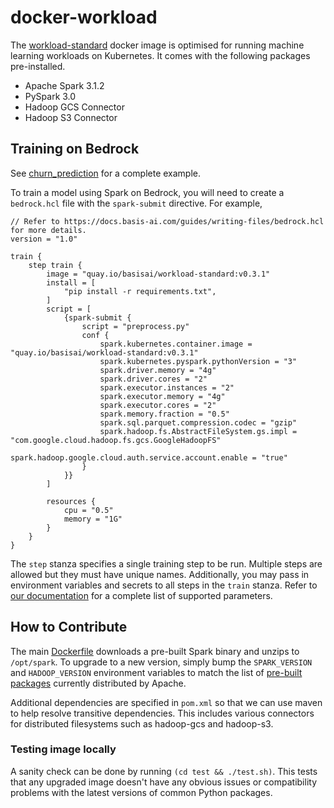 # docker-workload

The [workload-standard](https://quay.io/repository/basisai/workload-standard) docker image is optimised for running machine learning workloads on Kubernetes. It comes with the following packages pre-installed.

- Apache Spark 3.1.2
- PySpark 3.0
- Hadoop GCS Connector
- Hadoop S3 Connector

## Training on Bedrock

See [churn_prediction](https://github.com/basisai/churn_prediction) for a complete example.

To train a model using Spark on Bedrock, you will need to create a `bedrock.hcl` file with the `spark-submit` directive. For example,

```hcl
// Refer to https://docs.basis-ai.com/guides/writing-files/bedrock.hcl for more details.
version = "1.0"

train {
    step train {
        image = "quay.io/basisai/workload-standard:v0.3.1"
        install = [
            "pip install -r requirements.txt",
        ]
        script = [
            {spark-submit {
                script = "preprocess.py"
                conf {
                    spark.kubernetes.container.image = "quay.io/basisai/workload-standard:v0.3.1"
                    spark.kubernetes.pyspark.pythonVersion = "3"
                    spark.driver.memory = "4g"
                    spark.driver.cores = "2"
                    spark.executor.instances = "2"
                    spark.executor.memory = "4g"
                    spark.executor.cores = "2"
                    spark.memory.fraction = "0.5"
                    spark.sql.parquet.compression.codec = "gzip"
                    spark.hadoop.fs.AbstractFileSystem.gs.impl = "com.google.cloud.hadoop.fs.gcs.GoogleHadoopFS"
                    spark.hadoop.google.cloud.auth.service.account.enable = "true"
                }
            }}
        ]

        resources {
            cpu = "0.5"
            memory = "1G"
        }
    }
}
```

The `step` stanza specifies a single training step to be run. Multiple steps are allowed but they must have unique names. Additionally, you may pass in environment variables and secrets to all steps in the `train` stanza. Refer to [our documentation](https://docs.basis-ai.com/guides/writing-files/bedrock.hcl#train-stanza) for a complete list of supported parameters.

## How to Contribute

The main [Dockerfile](Dockerfile) downloads a pre-built Spark binary and unzips to `/opt/spark`. To upgrade to a new version, simply bump the `SPARK_VERSION` and `HADOOP_VERSION` environment variables to match the list of [pre-built packages](https://spark.apache.org/downloads.html) currently distributed by Apache.

Additional dependencies are specified in `pom.xml` so that we can use maven to help resolve transitive dependencies. This includes various connectors for distributed filesystems such as hadoop-gcs and hadoop-s3.

### Testing image locally

A sanity check can be done by running `(cd test && ./test.sh)`. This tests that any upgraded image doesn't have any obvious issues or compatibility problems with the latest versions of common Python packages.

